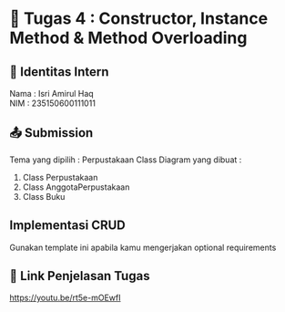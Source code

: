 # 📁 Tugas 4 : Constructor, Instance Method & Method Overloading

## 👤 Identitas Intern
Nama : Isri Amirul Haq             
NIM  : 235150600111011

## 📤 Submission

Tema yang dipilih : Perpustakaan
Class Diagram yang dibuat : 
1. Class Perpustakaan
2. Class AnggotaPerpustakaan
3. Class Buku

## Implementasi CRUD

Gunakan template ini apabila kamu mengerjakan optional requirements



## 🔗 Link Penjelasan Tugas

https://youtu.be/rt5e-mOEwfI
